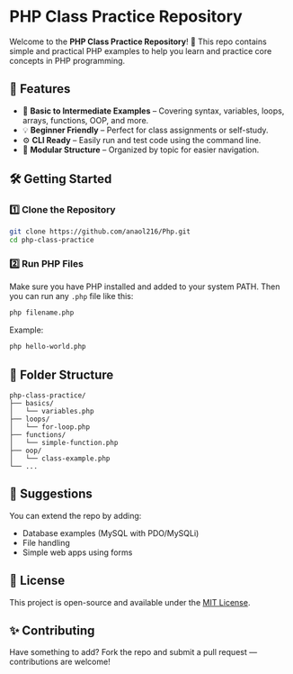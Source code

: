 

# PHP Class Practice Repository

Welcome to the **PHP Class Practice Repository**! 🐘 This repo contains simple and practical PHP examples to help you learn and practice core concepts in PHP programming.

## 📌 Features
- 📘 **Basic to Intermediate Examples** – Covering syntax, variables, loops, arrays, functions, OOP, and more.
- 💡 **Beginner Friendly** – Perfect for class assignments or self-study.
- ⚙️ **CLI Ready** – Easily run and test code using the command line.
- 🧩 **Modular Structure** – Organized by topic for easier navigation.

## 🛠️ Getting Started

### 1️⃣ Clone the Repository
```sh
git clone https://github.com/anaol216/Php.git
cd php-class-practice
```

### 2️⃣ Run PHP Files
Make sure you have PHP installed and added to your system PATH. Then you can run any `.php` file like this:

```sh
php filename.php
```

Example:
```sh
php hello-world.php
```

## 📁 Folder Structure
```
php-class-practice/
├── basics/
│   └── variables.php
├── loops/
│   └── for-loop.php
├── functions/
│   └── simple-function.php
├── oop/
│   └── class-example.php
└── ...
```

## 🚀 Suggestions
You can extend the repo by adding:
- Database examples (MySQL with PDO/MySQLi)
- File handling
- Simple web apps using forms

## 📄 License
This project is open-source and available under the [MIT License](LICENSE).

## ✨ Contributing
Have something to add? Fork the repo and submit a pull request — contributions are welcome!

